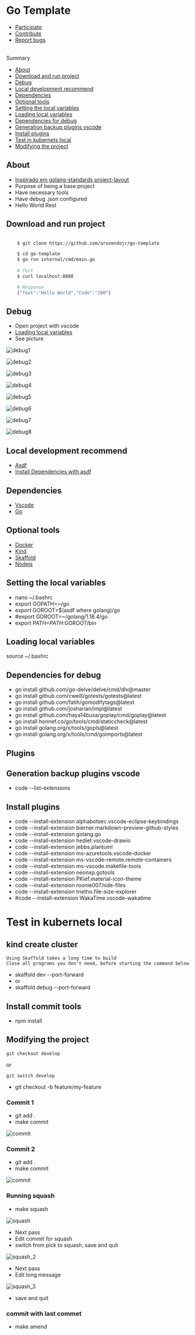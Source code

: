 # Go Template <br/>

- [Participate](https://github.com/arozendojr/go-template/issues)
- [Contribute](https://github.com/arozendojr/go-template/issues)
- [Report bugs](https://github.com/arozendojr/go-template/issues)

<br/> Summary

- [About](#about)
- [Download and run project](#download-and-run-project)
- [Debug](#debug)
- [Local development recommend](#local-development-recommend)
- [Dependencies](#dependencies)
- [Optional tools](#optional-tools)
- [Setting the local variables](#setting-the-local-variables)
- [Loading local variables](#loading-local-variables)
- [Dependencies for debug](#dependencies-for-debug)
- [Generation backup plugins vscode](#generation-backup-plugins-vscode)
- [Install plugins](#install-plugins)
- [Test in kubernets local](#test-in-kubernets-local)
- [Modifying the project](#modifying-the-project)

## About
- [Inspirado em golang-standards project-layout](https://github.com/golang-standards/project-layout)
- Purpose of being a base project
- Have necessary tools
- Have debug .json configured
- Hello World Rest

## Download and run project
```bash

    $ git clone https://github.com/arozendojr/go-template

    $ cd go-template
    $ go run internal/cmd/main.go
    
    # Test
    $ curl localhost:8080

    # Response
    {"Text":"Hello World","Code":"200"}

```

## Debug
- Open project with vscode
- [Loading local variables](#loading-local-variables)
- See picture


![debug1](https://user-images.githubusercontent.com/36340691/184162898-313d4f4c-c4a6-43f7-a250-866811d1b865.png)

![debug2](https://user-images.githubusercontent.com/36340691/184162916-811b4246-6635-4925-80e5-4071fc7088b6.png)

![debug3](https://user-images.githubusercontent.com/36340691/184162935-4d301a1e-0fe0-4bb6-b3f9-66d5f108ecf9.png)

![debug4](https://user-images.githubusercontent.com/36340691/184162964-f4e9fe63-0038-4c78-81c2-f8bf282ae91b.png)

![debug5](https://user-images.githubusercontent.com/36340691/184163017-c634c8aa-28d4-4b20-a180-92187bf56dc0.png)

![debug6](https://user-images.githubusercontent.com/36340691/184163034-0e86cdd1-19ab-4a79-9eb8-24e2d2072b42.png)

![debug7](https://user-images.githubusercontent.com/36340691/184163059-02fe4fad-38f4-46d2-a1e8-a0a4f8c5c56e.png)

![debug8](https://user-images.githubusercontent.com/36340691/184163078-7d3b136e-a7d3-42f7-95ba-55cb302e1066.png)

## Local development recommend 
- [Asdf](https://asdf-vm.com/guide/getting-started.html)
- [Install Dependencies with asdf](https://github.com/asdf-vm/asdf-plugins)

## Dependencies
- [Vscode](https://code.visualstudio.com/download)
- [Go](https://go.dev/doc/install)

## Optional tools
- [Docker](https://docs.docker.com/engine/install/)
- [Kind](https://kind.sigs.k8s.io/docs/user/quick-start/)
- [Skaffold](https://skaffold.dev/docs/install/)
- [Nodejs](https://nodejs.org/en/download/package-manager/)

## Setting the local variables
- nano ~/.bashrc
- export GOPATH=~/go
- export GOROOT=$(asdf where golang)/go
- #export GOROOT=~/golang/1.18.4/go
- export PATH=$PATH:$GOROOT/bin

## Loading local variables
source ~/.bashrc

## Dependencies for debug
- go install github.com/go-delve/delve/cmd/dlv@master
- go install github.com/cweill/gotests/gotests@latest 
- go install github.com/fatih/gomodifytags@latest 
- go install github.com/josharian/impl@latest 
- go install github.com/haya14busa/goplay/cmd/goplay@latest 
- go install honnef.co/go/tools/cmd/staticcheck@latest 
- go install golang.org/x/tools/gopls@latest 
- go install golang.org/x/tools/cmd/goimports@latest

## Plugins

## Generation backup plugins vscode
- code --list-extensions

## Install plugins
- code --install-extension alphabotsec.vscode-eclipse-keybindings
- code --install-extension bierner.markdown-preview-github-styles
- code --install-extension golang.go
- code --install-extension hediet.vscode-drawio
- code --install-extension jebbs.plantuml
- code --install-extension ms-azuretools.vscode-docker
- code --install-extension ms-vscode-remote.remote-containers
- code --install-extension ms-vscode.makefile-tools
- code --install-extension neonxp.gotools
- code --install-extension PKief.material-icon-theme
- code --install-extension roonie007.hide-files
- code --install-extension trietho.file-size-explorer
- #code --install-extension WakaTime.vscode-wakatime

# Test in kubernets local

## kind create cluster

```
Using Skaffold takes a long time to build
Close all programs you don't need, before starting the command below
```

- skaffold dev --port-forward
- or
- skaffold debug --port-forward

## Install commit tools
- npm install 

## Modifying the project

```
git checkout develop
```
or
```
git switch develop
```

- git checkout -b feature/my-feature

### Commit 1
- git add .
- make commit

![commit](https://user-images.githubusercontent.com/36340691/184033851-bbb7a419-a8dd-44ea-b6f9-d48cb69efa8f.png)

### Commit 2
- git add .
- make commit

![commit](https://user-images.githubusercontent.com/36340691/184033851-bbb7a419-a8dd-44ea-b6f9-d48cb69efa8f.png)

### Running squash
- make squash

![squash](https://user-images.githubusercontent.com/36340691/184034961-dacba4e1-1597-423b-bd9e-113ef2636b3c.png)

- Next pass
- Edit commit for squash
- switch from pick to squash, save and quit

![squash_2](https://user-images.githubusercontent.com/36340691/184035047-57b3792c-73c3-43ef-88c4-4f5710e03f54.png)

- Next pass
- Edit long message

![squash_3](https://user-images.githubusercontent.com/36340691/184035116-2007e596-c295-43dc-9e54-f22ee60d1817.png)

- save and quit

### commit with last commet
- make amend
